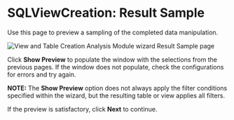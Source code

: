 # SQLViewCreation: Result Sample

Use this page to preview a sampling of the completed data manipulation.

![View and Table Creation Analysis Module wizard Result Sample page](/img/product_docs/accessanalyzer/12.0/admin/analysis/sqlviewcreation/resultsample.webp)

Click **Show Preview** to populate the window with the selections from the previous pages. If the
window does not populate, check the configurations for errors and try again.

**NOTE:** The **Show Preview** option does not always apply the filter conditions specified within
the wizard, but the resulting table or view applies all filters.

If the preview is satisfactory, click **Next** to continue.
